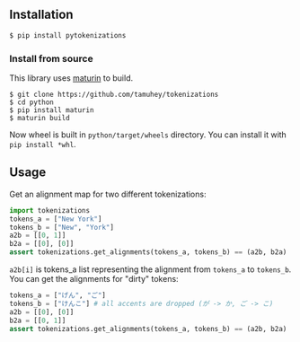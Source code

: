 ## Installation

```bash
$ pip install pytokenizations
```

### Install from source

This library uses [maturin](https://github.com/PyO3/maturin) to build.

```console
$ git clone https://github.com/tamuhey/tokenizations
$ cd python
$ pip install maturin
$ maturin build
```

Now wheel is built in `python/target/wheels` directory. You can install it with `pip install *whl`.

## Usage

Get an alignment map for two different tokenizations:

```python
import tokenizations
tokens_a = ["New York"]
tokens_b = ["New", "York"]
a2b = [[0, 1]]
b2a = [[0], [0]]
assert tokenizations.get_alignments(tokens_a, tokens_b) == (a2b, b2a)
```

`a2b[i]` is tokens_a list representing the alignment from `tokens_a` to `tokens_b`.   
You can get the alignments for "dirty" tokens:

```python
tokens_a = ["げん", "ご"]
tokens_b = ["けんこ"] # all accents are dropped (が -> か, ご -> こ)
a2b = [[0], [0]]
b2a = [[0, 1]]
assert tokenizations.get_alignments(tokens_a, tokens_b) == (a2b, b2a)
```
